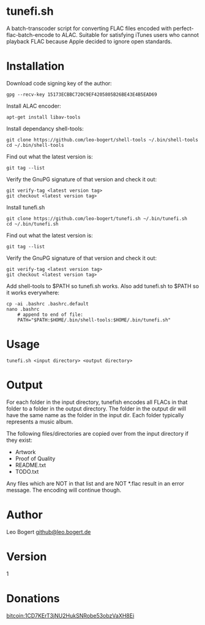 tunefi.sh
=========

A batch-transcoder script for converting FLAC files encoded with perfect-flac-batch-encode to ALAC.
Suitable for satisfying iTunes users who cannot playback FLAC because Apple decided to ignore open standards.

Installation
=============

Download code signing key of the author:

    gpg --recv-key 15173ECBBC720C9EF4205805B26BE43E4B5EAD69

Install ALAC encoder:

    apt-get install libav-tools

Install dependancy shell-tools:

    git clone https://github.com/leo-bogert/shell-tools ~/.bin/shell-tools
    cd ~/.bin/shell-tools

Find out what the latest version is:

    git tag --list

Verify the GnuPG signature of that version and check it out:

    git verify-tag <latest version tag>
    git checkout <latest version tag>

Install tunefi.sh

    git clone https://github.com/leo-bogert/tunefi.sh ~/.bin/tunefi.sh
    cd ~/.bin/tunefi.sh

Find out what the latest version is:

    git tag --list


Verify the GnuPG signature of that version and check it out:

    git verify-tag <latest version tag>
    git checkout <latest version tag>


Add shell-tools to $PATH so tunefi.sh works. Also add tunefi.sh to $PATH so it works everywhere:

    cp -ai .bashrc .bashrc.default
    nano .bashrc
		# append to end of file:
		PATH="$PATH:$HOME/.bin/shell-tools:$HOME/.bin/tunefi.sh"

Usage
=====

    tunefi.sh <input directory> <output directory>

Output
======
For each folder in the input directory, tunefish encodes all FLACs in that folder to a folder in the output directory.
The folder in the output dir will have the same name as the folder in the input dir.
Each folder typically represents a music album.

The following files/directories are copied over from the input directory if they exist:
- Artwork
- Proof of Quality
- README.txt
- TODO.txt

Any files which are NOT in that list and are NOT *.flac result in an error message. The encoding will continue though.

Author
======

Leo Bogert <github@leo.bogert.de>


Version
=======

1

Donations
=========

[bitcoin:1CD7KErT3jNU2HukSNRobe53obzVaXH8Ei](bitcoin:1CD7KErT3jNU2HukSNRobe53obzVaXH8Ei)

